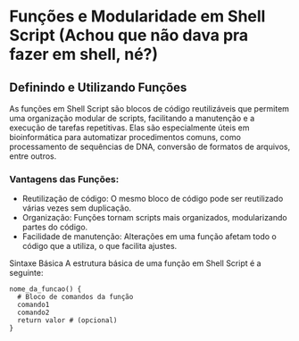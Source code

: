 # Funções e Modularidade em Shell Script (Achou que não dava pra fazer em shell, né?)
## Definindo e Utilizando Funções
As funções em Shell Script são blocos de código reutilizáveis que permitem uma organização modular de scripts, facilitando a manutenção e a execução de tarefas repetitivas. Elas são especialmente úteis em bioinformática para automatizar procedimentos comuns, como processamento de sequências de DNA, conversão de formatos de arquivos, entre outros.

### Vantagens das Funções:
- Reutilização de código: O mesmo bloco de código pode ser reutilizado várias vezes sem duplicação.
- Organização: Funções tornam scripts mais organizados, modularizando partes do código.
- Facilidade de manutenção: Alterações em uma função afetam todo o código que a utiliza, o que facilita ajustes.

Sintaxe Básica
A estrutura básica de uma função em Shell Script é a seguinte:
```
nome_da_funcao() {
  # Bloco de comandos da função
  comando1
  comando2
  return valor # (opcional)
}
```
